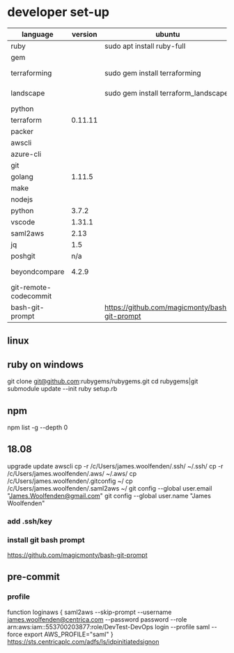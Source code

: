 # developer set-up

|language| version|ubuntu|windows|
|--------|--------|------|-------|
ruby||sudo apt install ruby-full|cinst ruby
gem|||see below
terraforming||sudo gem install terraforming|gem install terraforming
landscape||sudo gem install terraform_landscape|gem install terraform_landscape
python|||cinst python
terraform|0.11.11||cinst terraform
packer|||cinst packer
awscli|||cinst awscli
azure-cli|||cinst azure-cli
git|||
golang | 1.11.5 ||
make|
nodejs|||
python| 3.7.2||cinst python
vscode| 1.31.1||cinst vscode
saml2aws|2.13||cinst saml2aws
jq|1.5||cinst jq
poshgit|n/a||cinst poshgit
beyondcompare|4.2.9||cinst beyondcompare
git-remote-codecommit|||
bash-git-prompt||https://github.com/magicmonty/bash-git-prompt|n/a

## linux

## ruby on windows

git clone git@github.com:rubygems/rubygems.git
cd rubygems|git submodule update --init
ruby setup.rb

## npm

npm list -g --depth 0

## 18.08

upgrade
update
awscli
cp -r /c/Users/james.woolfenden/.ssh/ ~/.ssh/
cp -r /c/Users/james.woolfenden/.aws/ ~/.aws/
cp /c/Users/james.woolfenden/.gitconfig ~/
cp /c/Users/james.woolfenden/.saml2aws ~/
git config --global user.email "James.Woolfenden@gmail.com"
git config --global user.name "James Woolfenden"

### add .ssh/key

### install git bash prompt

https://github.com/magicmonty/bash-git-prompt

## pre-commit

### profile

function loginaws {
  saml2aws --skip-prompt --username james.woolfenden@centrica.com --password password --role arn:aws:iam::553700203877:role/DevTest-DevOps login --profile saml --force
export AWS_PROFILE="saml"
}
https://sts.centricaplc.com/adfs/ls/idpinitiatedsignon

